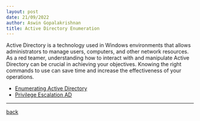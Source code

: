 ```yaml
---
layout: post
date: 21/09/2022
author: Aswin Gopalakrishnan
title: Active Directory Enumeration
---
```


Active Directory is a technology used in Windows environments that allows administrators to manage users, computers, and other network resources. As a red teamer, understanding how to interact with and manipulate Active Directory can be crucial in achieving your objectives. Knowing the right commands to use can save time and increase the effectiveness of your operations.

- [Enumerating Active Directory](/docs/AD/enumeration.html)
- [Privilege Escalation AD](/docs/AD/adprivesc.html)

---

[back](/index.html)
